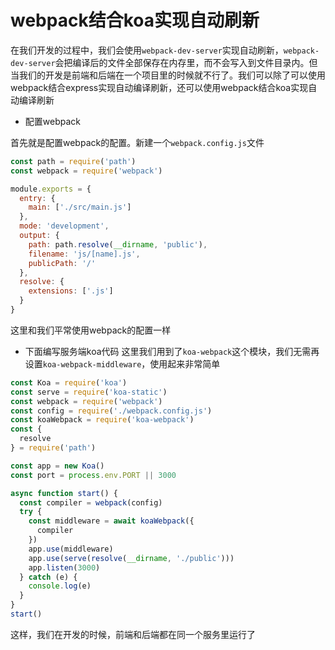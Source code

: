 # webpack结合koa实现自动刷新

在我们开发的过程中，我们会使用```webpack-dev-server```实现自动刷新，```webpack-dev-server```会把编译后的文件全部保存在内存里，而不会写入到文件目录内。但当我们的开发是前端和后端在一个项目里的时候就不行了。我们可以除了可以使用webpack结合express实现自动编译刷新，还可以使用webpack结合koa实现自动编译刷新


* 配置webpack

首先就是配置webpack的配置。新建一个```webpack.config.js```文件
```js
const path = require('path')
const webpack = require('webpack')

module.exports = {
  entry: {
    main: ['./src/main.js']
  },
  mode: 'development',
  output: {
    path: path.resolve(__dirname, 'public'),
    filename: 'js/[name].js',
    publicPath: '/'
  },
  resolve: {
    extensions: ['.js']
  }
}
```
这里和我们平常使用webpack的配置一样


* 下面编写服务端koa代码
这里我们用到了```koa-webpack```这个模块，我们无需再设置```koa-webpack-middleware```，使用起来非常简单
```js
const Koa = require('koa')
const serve = require('koa-static')
const webpack = require('webpack')
const config = require('./webpack.config.js')
const koaWebpack = require('koa-webpack')
const {
  resolve
} = require('path')

const app = new Koa()
const port = process.env.PORT || 3000

async function start() {
  const compiler = webpack(config)
  try {
    const middleware = await koaWebpack({
      compiler
    })
    app.use(middleware)
    app.use(serve(resolve(__dirname, './public')))
    app.listen(3000)
  } catch (e) {
    console.log(e)
  }
}
start()

```
这样，我们在开发的时候，前端和后端都在同一个服务里运行了
